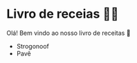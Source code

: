 # Livro de receias :man_cook:

Olá! Bem vindo ao nosso livro de receitas :wave:

* Strogonoof
* Pavê
